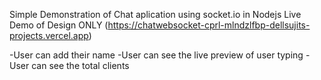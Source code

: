 Simple Demonstration of Chat aplication using socket.io in Nodejs
Live Demo of Design ONLY (https://chatwebsocket-cprl-mlndzlfbp-dellsujits-projects.vercel.app)

-User can add their name 
-User can see the live preview of user typing
-User can see the total clients
